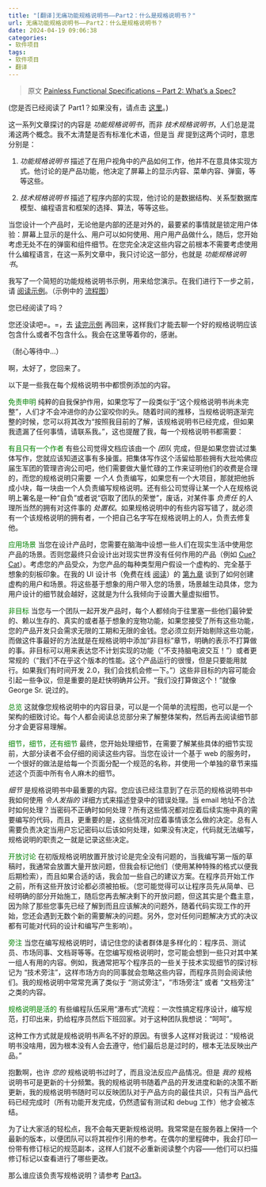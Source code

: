 ```yaml
---
title: "[翻译]无痛功能规格说明书——Part2：什么是规格说明书？"
url: 无痛功能规格说明书——Part2：什么是规格说明书？
date: 2024-04-19 09:06:38
categories:
- 软件项目
tags:
- 软件项目
- 翻译
---
```


> 原文 [Painless Functional Specifications – Part 2: What’s a Spec?](https://www.joelonsoftware.com/2000/10/03/painless-functional-specifications-part-2-whats-a-spec/)

<!-- more -->

<head>
  <style>
    .greenTitle {
      color: #008000;
    }
  </style>
</head>

(您是否已经阅读了 Part1？如果没有，请点击 [这里](https://www.joelonsoftware.com/2000/10/02/painless-functional-specifications-part-1-why-bother/)。)

这一系列文章探讨的内容是 *功能规格说明书*，而非 *技术规格说明书*，人们总是混淆这两个概念。我不太清楚是否有标准化术语，但是当 *我* 提到这两个词时，意思分别是：

1. *功能规格说明书* 描述了在用户视角中的产品如何工作，他并不在意具体实现方式。他讨论的是产品功能，他决定了屏幕上的显示内容、菜单内容、弹窗，等等这些。

2. *技术规格说明书* 描述了程序内部的实现，他讨论的是数据结构、关系型数据库模型、编程语言和框架的选择、算法，等等这些。

当您设计一个产品时，无论他是内部的还是对外的，最要紧的事情就是锁定用户体验：屏幕上显示的是什么、用户可以如何使用、用户用产品做什么，随后，您开始考虑无处不在的弹窗和组件细节。在您完全决定这些内容之前根本不需要考虑使用什么编程语言，在这一系列文章中，我只讨论这一部分，也就是 *功能规格说明书*。

我写了一个简短的功能规格说明书示例，用来给您演示。在我们进行下一步之前，请 [阅读示例](无痛功能规格说明书——Part2：什么是规格说明书？/WhatTimeIsIt.pdf)。（示例中的 [流程图](无痛功能规格说明书——Part2：什么是规格说明书？/流程图.png)）

您已经阅读了吗？

您还没读吧=。=，去 [读完示例](无痛功能规格说明书——Part2：什么是规格说明书？/WhatTimeIsIt.pdf) 再回来，这样我们才能去聊一个好的规格说明应该包含什么或者不包含什么。我会在这里等着你的，感谢。

（耐心等待中...）

啊，太好了，您回来了。

以下是一些我在每个规格说明书中都惯例添加的内容。

<span class="greenTitle">免责申明</span> 纯粹的自我保护作用，如果您写了一段类似于“这个规格说明书尚未完整”，人们才不会冲进你的办公室咬你的头。随着时间的推移，当规格说明逐渐完整的时候，您可以将其改为“按照我目前的了解，该规格说明书已经完成，但如果我遗漏了任何事情，请联系我。”，这也提醒了我，每一个规格说明书都需要：

<span class="greenTitle">有且只有一个作者</span> 有些公司觉得文档应该由一个 *团队* 完成，但是如果您尝试过集体写作，您就应该知道这事有多操蛋。把集体写作这个活留给那些拥有大批哈佛应届生军团的管理咨询公司吧，他们需要做大量忙碌的工作来证明他们的收费是合理的，而您的规格说明只需要 *一个人* 负责编写，如果您有一个大项目，那就把他拆成小块，每一块由一个人负责编写规格说明。还有些公司觉得让某一个人在规格说明上署名是一种“自负”或者说“窃取了团队的荣誉”，废话，对某件事 *负责任* 的人理所当然的拥有对这件事的 *处置权*。如果规格说明中的有些内容写错了，就必须有一个该规格说明的拥有者，一个把自己名字写在规格说明上的人，负责去修复他。

<span class="greenTitle">应用场景</span> 当您在设计产品时，您需要在脑海中设想一些人们在现实生活中使用您产品的场景。否则您最终只会设计出对现实世界没有任何作用的产品（例如 [Cue?Cat](https://www.joelonsoftware.com/articles/fog0000000037.html)）。考虑您的产品受众，为您产品的每种类型用户假设一个虚构的、完全基于想象的刻板印象。在我的 UI 设计书（免费在线 [阅读](https://www.joelonsoftware.com/uibook/chapters/fog0000000057.html)）的 [第九章](https://www.joelonsoftware.com/uibook/chapters/fog0000000065.html) 谈到了如何创建虚构的用户和场景。将这些基于想象的用户带入您的场景，场景越生动具体，您为用户设计的细节就会越好，这就是为什么我倾向于设置大量虚拟细节。

<span class="greenTitle">非目标</span> 当您与一个团队一起开发产品时，每个人都倾向于往里塞一些他们最钟爱的、赖以生存的、真实的或者基于想象的宠物功能，如果您接受了所有这些功能，您的产品开发只会需求无限的工期和无限的金钱。您必须立刻开始剔除这些功能，而做这件事最好的方法就是在规格说明中添加“非目标”章节，明确的表示不打算做的事。非目标可以用来表达您不计划实现的功能（“不支持脑电波交互！”）或者更常规的（“我们不在乎这个版本的性能。这个产品运行的很慢，但是只要能用就行。如果我们有时间开发 2.0，我们会找机会修一下。”）这些非目标的内容可能会引起一些争议，但是重要的是赶快明确并公开。“我们没打算做这个！”就像 George Sr. 说过的。

<span class="greenTitle">总览</span> 这就像您规格说明中的内容目录，可以是一个简单的流程图，也可以是一个架构的细致讨论。每个人都会阅读总览部分来了解整体架构，然后再去阅读细节部分才会更容易理解。

<span class="greenTitle">细节，细节，还有细节</span> 最终，您开始处理细节，在需要了解某些具体的细节实现前，大部分读者不会仔细的阅读这些内容。当您在设计一个基于 web 的服务时，一个很好的做法是给每一个页面分配一个规范的名称，并使用一个单独的章节来描述这个页面中所有令人麻木的细节。

*细节* 是规格说明书中最重要的内容。您应该已经注意到了在示范的规格说明书中我如何使用 *令人发指的* 详细方式来描述登录中的错误处理。当 email 地址不合法时如何处理？当密码不正确时如何处理？所有这些情况都对应着后续实施中真的需要编写的代码，而且，更重要的是，这些情况对应着事情该怎么做的决定。总有人需要负责决定当用户忘记密码以后该如何处理，如果没有决定，代码就无法编写，规格说明的职责之一就是记录这些决定。

<span class="greenTitle">开放讨论</span> 在初版规格说明放置开放讨论是完全没有问题的，当我编写第一版的草稿时，我通常会放置大量开放问题，但我会标记他们（使用某种特殊的格式以便我后期检索），而且如果合适的话，我会加一些自己的建议方案。在程序员开始工作之前，所有这些开放讨论都必须被拍板。（您可能觉得可以让程序员先从简单、已经明确的部分开始施工，随后您再去解决剩下的开放问题，但这其实是个蠢主意，因为除了那些您事先已经了解到而且应该解决的问题外，随着代码实现工作的开始，您还会遇到无数个新的需要解决的问题。另外，您对任何问题解决方式的决议都有可能对代码的设计和编写产生影响）。

<span class="greenTitle">旁注</span> 当您在编写规格说明时，请记住您的读者群体是多样化的：程序员、测试员、市场同事、文档哥等等。在您编写规格说明时，您可能会想到一些只对其中某一组人有用的内容。例如，我通常把写个程序员的一些关于技术实现细节的探讨标记为 “技术旁注”，这样市场方向的同事就会忽略这些内容，而程序员则会阅读他们。我的规格说明中常常充满了类似于 “测试旁注”，“市场旁注” 或者 “文档旁注” 之类的内容。

<span class="greenTitle">规格说明是活的</span> 有些编程队伍采用“瀑布式”流程：一次性搞定程序设计，编写规范，打印出来，扔给程序员然后下班回家。对于这种团队我想说：“呵呵”。

这种工作方式就是规格说明书声名不好的原因。有很多人这样对我说过：“规格说明书没啥用，因为根本没有人会去遵守，他们最后总是过时的，根本无法反映出产品。”

抱歉啊，也许 *您的* 规格说明书过时了，而且没法反应产品情况。但是 *我的* 规格说明书可是更新的十分频繁。我的规格说明书随着产品的开发进度和新的决策不断更新，我的规格说明书随时可以反映团队对于产品方向的最佳共识，只有当产品代码已经完成时（所有功能开发完成，仍然遗留有测试和 debug 工作）他才会被冻结。

为了让大家活的轻松点，我不会每天更新规格说明。我常常是在服务器上保持一个最新的版本，以便团队可以将其视作引用的参考。在偶尔的里程碑中，我会打印一份带有修订标记的规范副本，这样人们就不必重新阅读整个内容——他们可以扫描修订标记以查看进行了哪些更改。

那么谁应该负责写规格说明？请参考 [Part3](https://www.joelonsoftware.com/articles/fog0000000034.html)。
